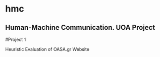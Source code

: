 # hmc
Human-Machine Communication. UOA Project
----------------------------------------

#Project 1

Heuristic Evaluation of OASA.gr Website
